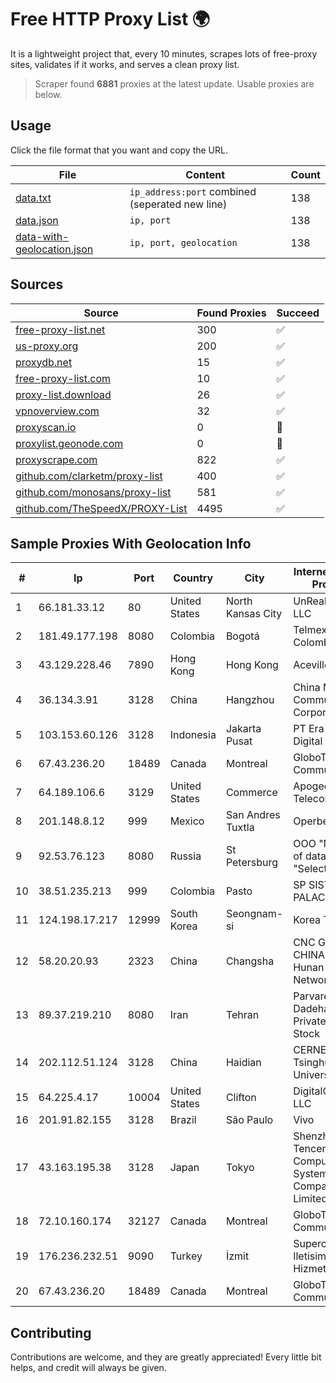 
# Free HTTP Proxy List 🌍

It is a lightweight project that, every 10 minutes, scrapes lots of free-proxy sites, validates if it works, and serves a clean proxy list.


> Scraper found **6881** proxies at the latest update. Usable proxies are below.

## Usage

Click the file format that you want and copy the URL.


|File|Content|Count|
|----|-------|-----|
|[data.txt](https://raw.githubusercontent.com/themiralay/Proxy-List-World/master/data.txt)|`ip_address:port` combined (seperated new line)|138|
|[data.json](https://raw.githubusercontent.com/themiralay/Proxy-List-World/master/data.json)|`ip, port`|138|
|[data-with-geolocation.json](https://raw.githubusercontent.com/themiralay/Proxy-List-World/master/data-with-geolocation.json)|`ip, port, geolocation`|138|

## Sources

|Source|Found Proxies|Succeed|
|------|-------------|-------|
|[free-proxy-list.net](https://free-proxy-list.net)|300|✅|
|[us-proxy.org](https://www.us-proxy.org)|200|✅|
|[proxydb.net](http://proxydb.net)|15|✅|
|[free-proxy-list.com](https://free-proxy-list.com/?page=&port=&type%5B%5D=http&type%5B%5D=https&up_time=0&search=Search)|10|✅|
|[proxy-list.download](https://www.proxy-list.download/HTTP)|26|✅|
|[vpnoverview.com](https://vpnoverview.com/privacy/anonymous-browsing/free-proxy-servers)|32|✅|
|[proxyscan.io](https://www.proxyscan.io)|0|🚫|
|[proxylist.geonode.com](https://proxylist.geonode.com/api/proxy-list?limit=300&page=1&sort_by=lastChecked&sort_type=desc&protocols=http,https)|0|🚫|
|[proxyscrape.com](https://api.proxyscrape.com/v2/?request=displayproxies&protocol=http&timeout=10000&country=all&ssl=all&anonymity=all)|822|✅|
|[github.com/clarketm/proxy-list](https://raw.githubusercontent.com/clarketm/proxy-list/master/proxy-list-raw.txt)|400|✅|
|[github.com/monosans/proxy-list](https://raw.githubusercontent.com/monosans/proxy-list/main/proxies/http.txt)|581|✅|
|[github.com/TheSpeedX/PROXY-List](https://raw.githubusercontent.com/TheSpeedX/PROXY-List/master/http.txt)|4495|✅|


## Sample Proxies With Geolocation Info

|#|Ip|Port|Country|City|Internet Service Provider|
|-|--|----|-------|----|-------------------------|
|1|66.181.33.12|80|United States|North Kansas City|UnReal Servers, LLC|
|2|181.49.177.198|8080|Colombia|Bogotá|Telmex Colombia S.A.|
|3|43.129.228.46|7890|Hong Kong|Hong Kong|Aceville Pte.ltd|
|4|36.134.3.91|3128|China|Hangzhou|China Mobile Communications Corporation|
|5|103.153.60.126|3128|Indonesia|Jakarta Pusat|PT Era Awan Digital|
|6|67.43.236.20|18489|Canada|Montreal|GloboTech Communications|
|7|64.189.106.6|3129|United States|Commerce|Apogee Telecom Inc.|
|8|201.148.8.12|999|Mexico|San Andres Tuxtla|Operbes|
|9|92.53.76.123|8080|Russia|St Petersburg|OOO "Network of data-centers "Selectel"|
|10|38.51.235.213|999|Colombia|Pasto|SP SISTEMAS PALACIOS LTDA|
|11|124.198.17.217|12999|South Korea|Seongnam-si|Korea Telecom|
|12|58.20.20.93|2323|China|Changsha|CNC Group CHINA169 Hunan Province Network|
|13|89.37.219.210|8080|Iran|Tehran|Parvaresh Dadeha Co. Private Joint Stock|
|14|202.112.51.124|3128|China|Haidian|CERNET2 IX at Tsinghua University|
|15|64.225.4.17|10004|United States|Clifton|DigitalOcean, LLC|
|16|201.91.82.155|3128|Brazil|São Paulo|Vivo|
|17|43.163.195.38|3128|Japan|Tokyo|Shenzhen Tencent Computer Systems Company Limited|
|18|72.10.160.174|32127|Canada|Montreal|GloboTech Communications|
|19|176.236.232.51|9090|Turkey|İzmit|Superonline Iletisim Hizmetleri A.S.|
|20|67.43.236.20|18489|Canada|Montreal|GloboTech Communications|



## Contributing

Contributions are welcome, and they are greatly appreciated! Every
little bit helps, and credit will always be given.


